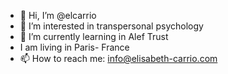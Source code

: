 - 👋 Hi, I’m @elcarrio
- 👀 I’m interested in transpersonal psychology
- 🌱 I’m currently learning in Alef Trust
- I am living in Paris- France
- 📫 How to reach me: info@elisabeth-carrio.com
